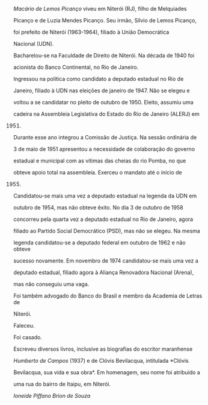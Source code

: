 

*Macário de Lemos Picanço* viveu em Niterói (RJ), filho de Melquiades

Picanço e de Luzia Mendes Picanço. Seu irmão, Sílvio de Lemos Picanço,

foi prefeito de Niterói (1963-1964), filiado à União Democrática

Nacional (UDN).



Bacharelou-se na Faculdade de Direito de Niterói. Na década de 1940 foi

acionista do Banco Continental, no Rio de Janeiro.



Ingressou na política como candidato a deputado estadual no Rio de

Janeiro, filiado à UDN nas eleições de janeiro de 1947. Não se elegeu e

voltou a se candidatar no pleito de outubro de 1950. Eleito, assumiu uma

cadeira na Assembleia Legislativa do Estado do Rio de Janeiro (ALERJ) em

1951.



Durante esse ano integrou a Comissão de Justiça. Na sessão ordinária de

3 de maio de 1951 apresentou a necessidade de colaboração do governo

estadual e municipal com as vítimas das cheias do rio Pomba, no que

obteve apoio total na assembleia. Exerceu o mandato até o início de

1955.



Candidatou-se mais uma vez a deputado estadual na legenda da UDN em

outubro de 1954, mas não obteve êxito. No dia 3 de outubro de 1958

concorreu pela quarta vez a deputado estadual no Rio de Janeiro, agora

filiado ao Partido Social Democrático (PSD), mas não se elegeu. Na mesma

legenda candidatou-se a deputado federal em outubro de 1962 e não obteve

sucesso novamente. Em novembro de 1974 candidatou-se mais uma vez a

deputado estadual, filiado agora à Aliança Renovadora Nacional (Arena),

mas não conseguiu uma vaga.



Foi também advogado do Banco do Brasil e membro da Academia de Letras de

Niterói.



Faleceu.



Foi casado.



Escreveu diversos livros, inclusive as biografias do escritor maranhense

*Humberto de Campos* (1937) e de Clóvis Bevilacqua, intitulada *Clóvis

Bevilacqua, sua vida e sua obra*. Em homenagem, seu nome foi atribuído a

uma rua do bairro de Itaipu, em Niterói.



*Ioneide Piffano Brion de Souza*



